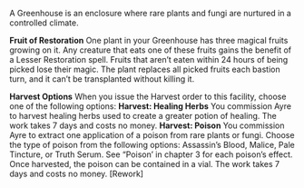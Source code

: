 A Greenhouse is an enclosure where rare plants and fungi are nurtured in a controlled climate.

**Fruit of Restoration** One plant in your Greenhouse has three magical fruits growing on it. Any creature that eats one of these fruits gains the benefit of a Lesser Restoration spell. Fruits that aren’t eaten within 24 hours of being picked lose their magic. The plant
replaces all picked fruits each bastion turn, and it can’t be transplanted without killing it.

**Harvest Options** When you issue the Harvest order to this facility, choose one of the following options:
**Harvest: Healing Herbs** You commission Ayre to harvest healing herbs used to create a greater potion of healing. The work takes 7 days and costs no money.
**Harvest: Poison** You commission Ayre to extract one application of a poison from rare plants or fungi. Choose the type of poison from the following options: Assassin’s
Blood, Malice, Pale Tincture, or Truth Serum. See “Poison’ in chapter 3 for each poison’s effect. Once harvested, the poison can be contained in a vial. The work takes 7 days and costs no money. [Rework]

